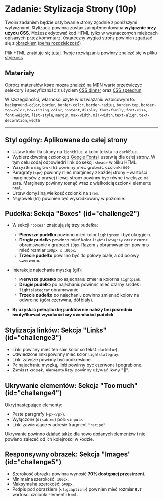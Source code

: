 # Zadanie: Stylizacja Strony (10p)

Twoim zadaniem będzie ostylowanie strony zgodnie z poniższymi wytycznymi. Stylizacja powinna zostać zaimplementowana **wyłącznie przy użyciu CSS**. Możesz edytować kod HTML tylko w wyznaczonych miejscach opisanych przez komentarz. Ostateczny wygląd strony powinien zgadzać się z [obrazkiem](./sol.png) ([pełna rozdzielczość](./sol_fullres.png)).

Plik HTML znajduje się [tutaj](./challenges.html). Twoje rozwiązania powinny znaleźć się w pliku [style.css](./style.css)

## Materiały

Oprócz materiałów które można znaleźć na [MDN](https://developer.mozilla.org/en-US/docs/Web/CSS) warto przećwiczyć selektory i specyficzność z użyciem [CSS dinner](https://flukeout.github.io/) oraz [CSS speedrun](https://css-speedrun.netlify.app/).

W szczególności, własności użyte w rozwiązaniu wzorcowym to: `background-color`, `border`, `border-color`, `border-radius`, `border-top`, `border-top-color`, `box-sizing`, `color`, `content`, `display`, `font-family`, `font-size`, `font-weight`, `list-style`, `margin`, `max-width`, `min-width`, `text-align`, `text-decoration`, `width`

---

## **Styl ogólny**: Aplikowane do całej strony

- Ustaw kolor tła strony na `lightblue`, a kolor tekstu na `darkblue`.
- Wybierz dowolną czcionkę z [Google Fonts](https://fonts.google.com/) i ustaw ją dla całej strony. W tym celu dodaj odpowiedni link do sekcji `<head>` w pliku HTML.
- Wszystkie nagłówki `h1` powinny mieć grubość czcionki `800`.
- Paragrafy (`<p>`) powinny mieć marginesy z każdej strony – wartości marginesów z prawej i lewej strony powinny być równe i większe od zera. Marginesy powinny rosnąć wraz z wielkością czcionki elementu `html`.
- Ustaw domyślną wielkość czcionki na `1rem`.
- Nagłówek (`h1`) powinien być wyśrodkowany w poziomie.

## **Pudełka**: Sekcja "Boxes" (id="challenge2")

- W sekcji `"boxes"` znajdują się trzy pudełka:

  - **Pierwsze pudełko** powinno mieć kolor `lightgreen` i być okręgiem.
  - **Drugie pudełko** powinno mieć kolor `lightslategray` oraz czarne obramowanie o grubości `10px`. Razem z obramowaniem powinno mieć rozmiar `100px x 100px`.
  - **Trzecie pudełko** powinno być do połowy białe, a od połowy czerwone.

- Interakcje najechania myszką ([gif](./hover.gif)):

  - **Pierwsze pudełko** po najechaniu zmienia kolor na `lightpink`.
  - **Drugie pudełko** po najechaniu powinno mieć czarny środek i `lightslategray` obramowanie.
  - **Trzecie pudełko** po najechaniu powinno zmieniać kolory na odwrotne (góra czerwona, dół biały).

- **By uzyskać pełną liczbę punktów nie należy bezpośrednio modyfikować wysokości czy szerokości pudełek**.

## **Stylizacja linków**: Sekcja "Links" (id="challenge3")

- Linki powinny mieć ten sam kolor co tekst (`darkblue`).
- Odwiedzone linki powinny mieć kolor `lightslategray`.
- Linki zawsze powinny być podkreślone.
- Po najechaniu myszką, linki powinny być czerwone i pogrubione.
- Zamiast kropek, elementy listy powinny używać ikony "🍔".

## **Ukrywanie elementów**: Sekcja "Too much" (id="challenge4")

Ukryj następujące elementy:

- Puste paragrafy (`<p></p>`).
- Wyłączone (`disabled`) pola `<input>`.
- Linki zawierające w adresie fragment `"recipe"`.

Ukrywanie powinno działać także dla nowo dodanych elementów i nie powinno zależeć od ich kolejności w kodzie.

## **Responsywny obrazek**: Sekcja "Images" (id="challenge5")

- Szerokość obrazka powinna wynosić **70% dostępnej przestrzeni**.
- Minimalna szerokość: `100px`.
- Maksymalna szerokość: `500px`.
- Podpis pod obrazkiem (`<figcaption>`) powinien mieć rozmiar **`0.7`** wartości czcionki elementu `html`.